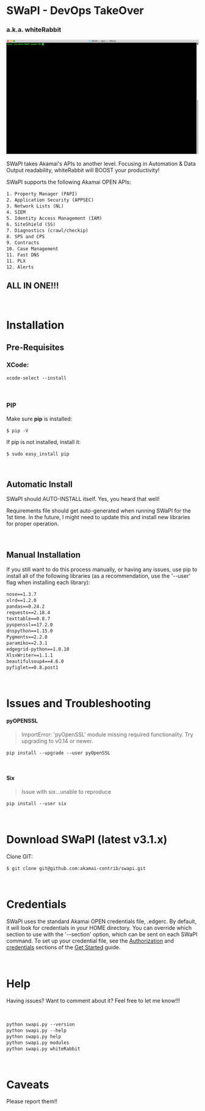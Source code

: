 # SWaPI - DevOps TakeOver

### a.k.a. whiteRabbit

![](assets/SWaPI-whiteRabbit.gif)

SWaPI takes Akamai's APIs to another level. Focusing in Automation & Data Output readability, whiteRabbit will BOOST your productivity!
&nbsp;

SWaPI supports the following Akamai OPEN APIs:

	1. Property Manager (PAPI)
	2. Application Security (APPSEC)
	3. Network Lists (NL)
	4. SIEM
	5. Identity Access Management (IAM)
	6. SiteShield (SS)
	7. Diagnostics (crawl/checkip)
	8. SPS and CPS
	9. Contracts
	10. Case Management
	11. Fast DNS
	11. PLX
	12. Alerts

## ALL IN ONE!!!
&nbsp;

# Installation

## Pre-Requisites

### XCode:

	xcode-select --install
&nbsp;

### PIP

Make sure **pip** is installed:

	$ pip -V

If pip is not installed, install it:

	$ sudo easy_install pip
&nbsp;
## Automatic Install

SWaPI should AUTO-INSTALL itself. Yes, you heard that well!

Requirements file should get auto-generated when running SWaPI for the 1st time. In the future, I might need to update this and install new libraries for proper operation.

&nbsp;
## Manual Installation

If you still want to do this process manually, or having any issues, use pip to install all of the following libraries (as a recommendation, use the '--user' flag when installing each library):

	nose==1.3.7
	xlrd==1.2.0
	pandas==0.24.2
	requests==2.18.4
	texttable==0.8.7
	pyopenssl==17.2.0
	dnspython==1.15.0
	Pygments==2.2.0
	paramiko==2.3.1
	edgegrid-python==1.0.10
	XlsxWriter==1.1.1
	beautifulsoup4==4.6.0
	pyfiglet==0.8.post1

&nbsp;

# Issues and Troubleshooting

#### pyOPENSSL
> ImportError: 'pyOpenSSL' module missing required functionality. Try upgrading to v0.14 or newer.

	pip install --upgrade --user pyOpenSSL

&nbsp;


#### Six
> Issue with six...unable to reproduce

	pip install --user six



&nbsp;
# Download SWaPI (latest v3.1.x)

Clone GIT:

	$ git clone git@github.com:akamai-contrib/swapi.git


&nbsp;
# Credentials

SWaPI uses the standard Akamai OPEN credentials file, .edgerc. By default, it will look for credentials in your HOME directory.
You can override which section to use with the '--section' option, which can be sent on each SWaPI command.
To set up your credential file, see the [Authorization](https://developer.akamai.com/legacy/introduction/Prov_Creds.html) and [credentials](https://developer.akamai.com/legacy/introduction/Conf_Client.html) sections of the [Get Started](https://developer.akamai.com/legacy/introduction/) guide.

&nbsp;
# Help

Having issues? Want to comment about it? Feel free to let me know!!!

&nbsp;

	python swapi.py --version
	python swapi.py --help
	python swapi.py help
	python swapi.py modules
	python swapi.py whiteRabbit

&nbsp;
# Caveats

Please report them!!
